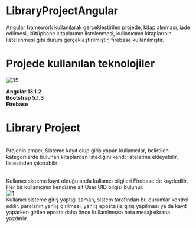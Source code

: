 # LibraryProjectAngular
Angular framework kullanılarak gerçekleştirilen projede, kitap alınması, iade edilmesi, kütüphane kitaplarının listelenmesi, kullanıcının kitaplarının listelenmesi gibi durum gerçekleştirilmiştir, firebase kullanılmıştır.

# Projede kullanılan teknolojiler
![35](https://user-images.githubusercontent.com/49997690/147836151-fc0f9faa-7758-492f-b915-fe425778988e.PNG)
<br/>

**Angular 13.1.2** <br/>
**Bootstrap 5.1.3** <br/>
**Firebase** <br/>

# Library Project 
<br/>
Projenin amacı,
Sisteme kayıt olup giriş yapan kullanıcılar, belirtilen kategorilerde bulunan kitaplardan istediğini kendi listelerine ekleyebilir, listesinden çıkarabilir<br/>
<br/>

Kullanıcı sisteme kayıt olduğu anda kullanıcı bilgileri Firebase'de kaydedilir. Her bir kullanıcının kendisine ait User UID bilgisi bulunur. <br/>
![1](https://user-images.githubusercontent.com/49997690/147837038-fabf6983-244d-4dca-afe5-001f1aee543f.PNG)<br/>
Kullanıcı sisteme giriş yaptığı zaman, sistem tarafından bu durumlar kontrol edilir. parolanın yanlış girilmesi, yanlış eposta ile giriş yapılması ya da kayıt yaparken girilen eposta daha önce kullanılmışsa hata mesajı ekrana yazdırılır.<br/>



